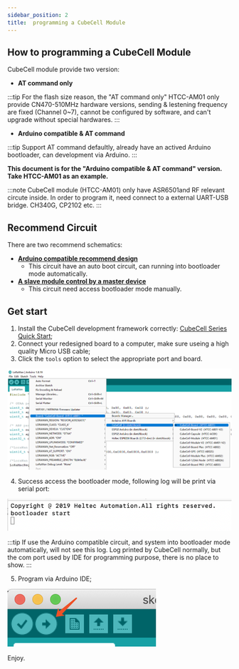 ```yaml
---
sidebar_position: 2
title:  programming a CubeCell Module
---
```



## How to programming a CubeCell Module


CubeCell module provide two version:

- **AT command only**

:::tip
For the flash size reason, the "AT command only" HTCC-AM01 only provide CN470-510MHz hardware versions, sending & lestening frequency are fixed (Channel 0~7), cannot be configured by software, and can't upgrade without special hardwares.
:::

- **Arduino compatible & AT command**

 :::tip
 Support AT command defaultly, already have an actived Arduino bootloader, can development via Arduino.
 :::

**This document is for the "Arduino compatible & AT command" version. Take HTCC-AM01 as an example.**

:::note
CubeCell module (HTCC-AM01) only have ASR6501and RF relevant circute inside. In order to program it, need connect to a external UART-USB bridge. CH340G, CP2102 etc.
:::


## Recommend Circuit

There are two recommend schematics:

- **[Arduino compatible recommend design](http://resource.heltec.cn/download/CubeCell/HTCC-AM01_Module/HTCC-AM01_Reference_Design(Arduino).pdf)**
  - This circuit have an auto boot circuit, can running into bootloader mode automatically.
- **[A slave module control by a master device](http://resource.heltec.cn/download/CubeCell/HTCC-AM01_Module/HTCC-AM01_Reference_Design(AT).pdf)**
  - This circuit need access bootloader mode manually.

## Get start

1. Install the CubeCell development framework correctly: [CubeCell Series Quick Start](/docs/devices/open-source-devices/cubecell-series/cubecell-quick-start?cubecell=cubecell);
2. Connect your redesigned board to a computer, make sure useing a high quality Micro USB cable;
3. Click the `tools` option to select the appropriate port and board.

![](img/programming_cubecell/13.png)

4. Success access the bootloader mode, following log will be print via serial port:

![](img/programming_cubecell/01.png)

:::tip
If use the Arduino compatible circuit, and system into bootloader mode automatically, will not see this log. Log printed by CubeCell normally, but the com port used by IDE for programming purpose,  there is no place to show.
:::

5. Program via Arduino IDE;

![](img/programming_cubecell/02.png)

Enjoy.


